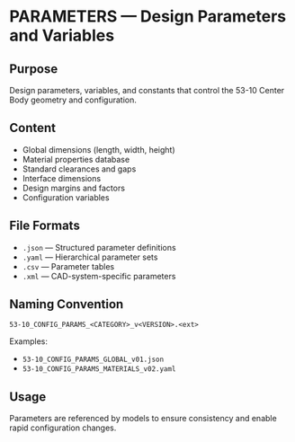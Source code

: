 # PARAMETERS — Design Parameters and Variables

## Purpose

Design parameters, variables, and constants that control the 53-10 Center Body geometry and configuration.

## Content

- Global dimensions (length, width, height)
- Material properties database
- Standard clearances and gaps
- Interface dimensions
- Design margins and factors
- Configuration variables

## File Formats

- `.json` — Structured parameter definitions
- `.yaml` — Hierarchical parameter sets
- `.csv` — Parameter tables
- `.xml` — CAD-system-specific parameters

## Naming Convention

```
53-10_CONFIG_PARAMS_<CATEGORY>_v<VERSION>.<ext>
```

Examples:
- `53-10_CONFIG_PARAMS_GLOBAL_v01.json`
- `53-10_CONFIG_PARAMS_MATERIALS_v02.yaml`

## Usage

Parameters are referenced by models to ensure consistency and enable rapid configuration changes.
